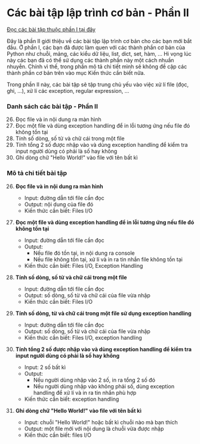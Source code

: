 # Các bài tập lập trình cơ bản - Phần II

<a href="https://github.com/hoanvu/basic_programming_exercises">Đọc các bài tập thuộc phần I tại đây</a>

Đây là phần II giới thiệu về các bài tập lập trình cơ bản cho các bạn mới bắt đầu. Ở phần I, các bạn đã được làm quen với các thành phần cơ bản của Python như chuỗi, mảng, các kiểu dữ liệu, list, dict, set, hàm, ... Hi vọng lúc này các bạn đã có thể sử dụng các thành phần này một cách nhuần nhuyễn. Chính vì thế, trong phần mô tả chi tiết mình sẽ không đề cập các thành phần cơ bản trên vào mục Kiến thức cần biết nữa.

Trong phần II này, các bài tập sẽ tập trung chủ yếu vào việc xử lí file (đọc, ghi, ...), xử lí các exception, regular expression, ...

### Danh sách các bài tập - Phần II
26. Đọc file và in nội dung ra màn hình
27. Đọc một file và dùng exception handling để in lỗi tương ứng nếu file đó không tồn tại
28. Tính số dòng, số từ và chữ cái trong một file
29. Tính tổng 2 số được nhập vào và dùng exception handling để kiểm tra input người dùng có phải là số hay không
30. Ghi dòng chữ "Hello World!" vào file với tên bất kì

### Mô tả chi tiết bài tập
26. <strong>Đọc file và in nội dung ra màn hình</strong>
    + Input: đường dẫn tới file cần đọc
    + Output: nội dung của file đó
    + Kiến thức cần biết: Files I/O

27. <strong>Đọc một file và dùng exception handling để in lỗi tương ứng nếu file đó không tồn tại</strong>
    + Input: đường dẫn tới file cần đọc
    + Output: 
        + Nếu file đó tồn tại, in nội dung ra console
        + Nếu file không tồn tại, xử lí và in ra tin nhắn file không tồn tại
    + Kiến thức cần biết: Files I/O, Exception Handling

28. <strong>Tính số dòng, số từ và chữ cái trong một file</strong>
    + Input: đường dẫn tới file cần đọc
    + Output: số dòng, số từ và chữ cái của file vừa nhập
    + Kiến thức cần biết: Files I/O

29. <strong>Tính số dòng, từ và chữ cái trong một file sử dụng exception handling</strong>
    + Input: đường dẫn tới file cần đọc 
    + Output: số dòng, số từ và chữ cái của file vừa nhập
    + Kiến thức cần biết: Files I/O, exception handling

29. <strong>Tính tổng 2 số được nhập vào và dùng exception handling để kiểm tra input người dùng có phải là số hay không</strong>
    + Input: 2 số bất kì
    + Output: 
        + Nếu người dùng nhập vào 2 số, in ra tổng 2 số đó
        + Nếu người dùng nhập vào không phải số, dùng exception handling để xử lí và in ra tin nhắn phù hợp
    + Kiến thức cần biết: exception handling

30. <strong>Ghi dòng chữ "Hello World!" vào file với tên bất kì</strong>
    + Input: chuỗi "Hello World!" hoặc bất kì chuỗi nào mà bạn thích
    + Output: một file mới với nội dung là chuỗi vừa được nhập
    + Kiến thức cần biết: files I/O